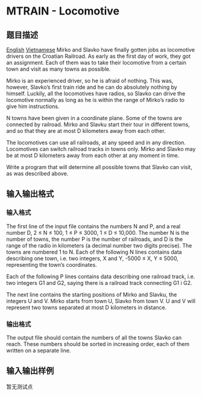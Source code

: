 # MTRAIN - Locomotive

## 题目描述

[English](/problems/MTRAIN/en/) [Vietnamese](/problems/MTRAIN/vn/) Mirko and Slavko have finally gotten jobs as locomotive drivers on the Croatian Railroad. As early as the first day of work, they got an assignment. Each of them was to take their locomotive from a certain town and visit as many towns as possible.

Mirko is an experienced driver, so he is afraid of nothing. This was, however, Slavko’s first train ride and he can do absolutely nothing by himself. Luckily, all the locomotives have radios, so Slavko can drive the locomotive normally as long as he is within the range of Mirko’s radio to give him instructions.

N towns have been given in a coordinate plane. Some of the towns are connected by railroad. Mirko and Slavku start their tour in different towns, and so that they are at most D kilometers away from each other.

The locomotives can use all railroads, at any speed and in any direction. Locomotives can switch railroad tracks in towns only. Mirko and Slavko may be at most D kilometers away from each other at any moment in time.

Write a program that will determine all possible towns that Slavko can visit, as was described above.

## 输入输出格式

### 输入格式

 The first line of the input file contains the numbers N and P, and a real number D, 2 ≤ N ≤ 100, 1 ≤ P ≤ 3000, 1 ≤ D ≤ 10,000. The number N is the number of towns, the number P is the number of railroads, and D is the range of the radio in kilometers (a decimal number two digits precise). The towns are numbered 1 to N. Each of the following N lines contains data describing one town, i.e. two integers, X and Y, -5000 ≤ X, Y ≤ 5000, representing the town’s coordinates.

Each of the following P lines contains data describing one railroad track, i.e. two integers G1 and G2, saying there is a railroad track connecting G1 i G2.

The next line contains the starting positions of Mirko and Slavku, the integers U and V. Mirko starts from town U, Slavko from town V. U and V will represent two towns separated at most D kilometers in distance.

### 输出格式

 The output file should contain the numbers of all the towns Slavko can reach. These numbers should be sorted in increasing order, each of them written on a separate line.

## 输入输出样例

暂无测试点


